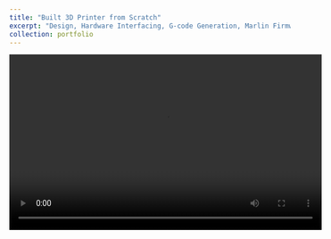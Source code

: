 ```yaml
---
title: "Built 3D Printer from Scratch"
excerpt: "Design, Hardware Interfacing, G-code Generation, Marlin Firmware, Slicing<br/><img src='/images/500x300.png'>"
collection: portfolio
---
```


<center>
  <video width="560" height="315" controls>
    <source src="/images/depthestimation.mp4" type="video/mp4">
  </video>
</center>